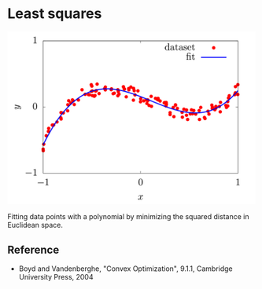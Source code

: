 # Least squares

![cover image](./cover.png)

Fitting data points with a polynomial by minimizing the squared distance in Euclidean space.

## Reference

- Boyd and Vandenberghe, "Convex Optimization", 9.1.1, Cambridge University Press, 2004

